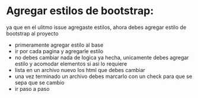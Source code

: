 # Agregar estilos de bootstrap:
ya que en el ulitmo issue agregaste estilos, ahora debes agregar estilo de bootstrap al proyecto

- primeramente agregar estilo al base
- ir por cada pagina y agregarle estilo
- no debes cambiar nada de logica ya hecha, unicamente debes agregar estilo y acomodar elementos si asi lo requiere
- lista en un archivo nuevo los html que debes cambiar
- una vez terminado un archivo debes marcarlo con un check para que se sepa que se cambio
- ir paso a paso